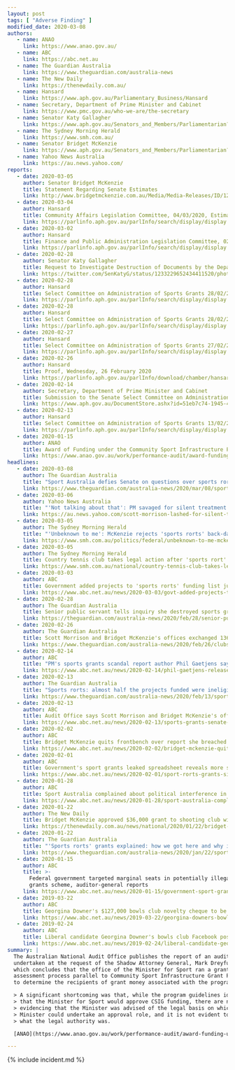 ```yaml
---
layout: post
tags: [ "Adverse Finding" ]
modified_date: 2020-03-08
authors:
   - name: ANAO
     link: https://www.anao.gov.au/
   - name: ABC
     link: https://abc.net.au
   - name: The Guardian Australia
     link: https://www.theguardian.com/australia-news
   - name: The New Daily
     link: https://thenewdaily.com.au/
   - name: Hansard
     link: https://www.aph.gov.au/Parliamentary_Business/Hansard
   - name: Secretary, Department of Prime Minister and Cabinet
     link: https://www.pmc.gov.au/who-we-are/the-secretary
   - name: Senator Katy Gallagher
     link: https://www.aph.gov.au/Senators_and_Members/Parliamentarian?MPID=ING
   - name: The Sydney Morning Herald
     link: https://www.smh.com.au/
   - name: Senator Bridget McKenzie
     link: https://www.aph.gov.au/Senators_and_Members/Parliamentarian?MPID=207825
   - name: Yahoo News Australia
     link: https://au.news.yahoo.com/
reports:
   - date: 2020-03-05
     author: Senator Bridget McKenzie
     title: Statement Regarding Senate Estimates
     link: http://www.bridgetmckenzie.com.au/Media/Media-Releases/ID/1265/Statement--Senate-Estimates
   - date: 2020-03-04
     author: Hansard
     title: Community Affairs Legislation Committee, 04/03/2020, Estimates, HEALTH PORTFOLIO, Sport Australia
     link: https://parlinfo.aph.gov.au/parlInfo/search/display/display.w3p;query=Id%3A%22committees%2Festimate%2F66ba932e-d456-4ae0-a126-3505810be0f8%2F0003%22
   - date: 2020-03-02
     author: Hansard
     title: Finance and Public Administration Legislation Committee, 02/03/2020, Estimates, PRIME MINISTER AND CABINET PORTFOLIO, Australian National Audit Office
     link: https://parlinfo.aph.gov.au/parlInfo/search/display/display.w3p;adv=yes;db=COMMITTEES;id=committees%2Festimate%2F5f83c1eb-df99-4979-8bf7-ddc1cc2ecafb%2F0011;orderBy=date-eFirst;page=0;query=Dataset%3AcomSen,estimate%20CommitteeName_Phrase%3A%22finance%20and%20public%20administration%20legislation%20committee%22;rec=0;resCount=Default
   - date: 2020-02-28
     author: Senator Katy Gallagher
     title: Request to Investigate Destruction of Documents by the Department of Health
     link: https://twitter.com/SenKatyG/status/1233229652434411520/photo/1
   - date: 2020-02-28
     author: Hansard
     title: Select Committee on Administration of Sports Grants 28/02/2020, Palmer
     link: https://parlinfo.aph.gov.au/parlInfo/search/display/display.w3p;adv=yes;orderBy=customrank;page=0;query=Dataset%3AcomSen,estimate;rec=1;resCount=Default
   - date: 2020-02-28
     author: Hansard
     title: Select Committee on Administration of Sports Grants 28/02/2020, Appleyard, Beauchamp, Musgrave, Studdert
     link: https://parlinfo.aph.gov.au/parlInfo/search/display/display.w3p;adv=yes;orderBy=customrank;page=0;query=Dataset%3AcomSen,estimate;rec=2;resCount=Default
   - date: 2020-02-27
     author: Hansard
     title: Select Committee on Administration of Sports Grants 27/02/2020, Dalton, McCann, Wylie
     link: https://parlinfo.aph.gov.au/parlInfo/search/display/display.w3p;adv=yes;orderBy=customrank;page=0;query=Dataset%3AcomSen,estimate;rec=4;resCount=Default
   - date: 2020-02-26
     author: Hansard
     title: Proof, Wednesday, 26 February 2020
     link: https://parlinfo.aph.gov.au/parlInfo/download/chamber/hansards/d636e948-ad32-4123-a451-4f3e200901fa/toc_pdf/Senate_2020_02_26_7549.pdf;fileType=application%2Fpdf
   - date: 2020-02-14
     author: Secretary, Department of Prime Minister and Cabinet
     title: Submission to the Senate Select Committee on Administration of Sports Grants
     link: https://www.aph.gov.au/DocumentStore.ashx?id=51eb7c74-1945-4ee5-84b9-d0039570f999&subId=678616
   - date: 2020-02-13
     author: Hansard
     title: Select Committee on Administration of Sports Grants 13/02/2020
     link: https://parlinfo.aph.gov.au/parlInfo/search/display/display.w3p;db=COMMITTEES;id=committees%2Fcommsen%2Fd0298186-bde8-4f3d-a14c-600ab8e111d4%2F0001;query=Id%3A%22committees%2Fcommsen%2Fd0298186-bde8-4f3d-a14c-600ab8e111d4%2F0000%22
   - date: 2020-01-15
     author: ANAO
     title: Award of Funding under the Community Sport Infrastructure Program
     link: https://www.anao.gov.au/work/performance-audit/award-funding-under-the-community-sport-infrastructure-program
headlines:
   - date: 2020-03-08
     author: The Guardian Australia
     title: "Sport Australia defies Senate on questions over sports rorts grants"
     link: https://www.theguardian.com/australia-news/2020/mar/08/sport-australia-defies-senate-on-questions-over-sports-rorts-grants
   - date: 2020-03-06
     author: Yahoo News Australia
     title: "'Not talking about that': PM savaged for silent treatment at coronavirus presser"
     link: https://au.news.yahoo.com/scott-morrison-lashed-for-silent-treatment-at-coronavirus-presser-030718486.html
   - date: 2020-03-05
     author: The Sydney Morning Herald
     title: "'Unbeknown to me': McKenzie rejects 'sports rorts' back-dating claim"
     link: https://www.smh.com.au/politics/federal/unbeknown-to-me-mckenzie-rejects-sports-rorts-back-dating-claim-20200305-p547d4.html
   - date: 2020-03-05
     author: The Sydney Morning Herald
     title: Country tennis club takes legal action after 'sports rort' scandal
     link: https://www.smh.com.au/national/country-tennis-club-takes-legal-action-after-sports-rort-scandal-20200304-p546xl.html
   - date: 2020-03-03
     author: ABC
     title: Government added projects to 'sports rorts' funding list just hours after Scott Morrison called election
     link: https://www.abc.net.au/news/2020-03-03/govt-added-projects-to-sports-rorts-list-after-calling-election/12019326
   - date: 2020-02-28
     author: The Guardian Australia
     title: Senior public servant tells inquiry she destroyed sports grants meeting notes
     link: https://theguardian.com/australia-news/2020/feb/28/senior-public-servant-tells-inquiry-she-destroyed-sports-grants-meeting-notes
   - date: 2020-02-26
     author: The Guardian Australia
     title: Scott Morrison and Bridget McKenzie's offices exchanged 136 emails about sports grants program
     link: https://www.theguardian.com/australia-news/2020/feb/26/clubs-denied-sports-grants-demand-funding-saying-process-was-politically-motivated
   - date: 2020-02-14
     author: ABC
     title: "PM's sports grants scandal report author Phil Gaetjens says program had 'significant shortcomings'"
     link: https://www.abc.net.au/news/2020-02-14/phil-gaetjens-releases-sports-grant-submission-scott-morrison/11967302
   - date: 2020-02-13
     author: The Guardian Australia
     title: "Sports rorts: almost half the projects funded were ineligible, audit office says"
     link: https://www.theguardian.com/australia-news/2020/feb/13/sports-rorts-almost-half-projects-funded-ineligible-audit-office-says
   - date: 2020-02-13
     author: ABC
     title: Audit Office says Scott Morrison and Bridget McKenzie's offices shared partisan colour-coded spreadsheets
     link: https://www.abc.net.au/news/2020-02-13/sports-grants-senate-auditor-general-bridget-mckenzie/11962104
   - date: 2020-02-02
     author: ABC
     title: Bridget McKenzie quits frontbench over report she breached ministerial standards
     link: https://www.abc.net.au/news/2020-02-02/bridget-mckenzie-quits-over-ministerial-standards-breach/11896610
   - date: 2020-02-01
     author: ABC
     title: Government's sport grants leaked spreadsheet reveals more secrets about the scheme
     link: https://www.abc.net.au/news/2020-02-01/sport-rorts-grants-six-secrets-revealed/11910410
   - date: 2020-01-28
     author: ABC
     title: Sport Australia complained about political interference in the Government's sports grants program
     link: https://www.abc.net.au/news/2020-01-28/sport-australia-complained-pre-election-government-grants/11905250
   - date: 2020-01-22
     author: The New Daily
     title: Bridget McKenzie approved $36,000 grant to shooting club without disclosing membership
     link: https://thenewdaily.com.au/news/national/2020/01/22/bridget-mckenzie-shooting-club-sport-grant/
   - date: 2020-01-22
     author: The Guardian Australia
     title: "'Sports rorts' grants explained: how we got here and why it all matters"
     link: https://www.theguardian.com/australia-news/2020/jan/22/sports-rorts-grants-explained-how-we-got-here-and-why-it-all-matters
   - date: 2020-01-15
     author: ABC
     title: >-
       Federal government targeted marginal seats in potentially illegal sports
       grants scheme, auditor-general reports
     link: https://www.abc.net.au/news/2020-01-15/government-sport-grants-targeted-marginal-seats-audit-office/11870292
   - date: 2019-03-22
     author: ABC
     title: Georgina Downer's $127,000 bowls club novelty cheque to be examined by auditor-general
     link: https://www.abc.net.au/news/2019-03-22/georgina-downers-bowls-club-cheque-to-be-investigated/10928020
   - date: 2019-02-24
     author: ABC
     title: Liberal candidate Georgina Downer's bowls club Facebook post referred to auditor-general
     link: https://www.abc.net.au/news/2019-02-24/liberal-candidate-georgina-downer-scrutinised-over-cheque/10844382
summary: |
  The Australian National Audit Office publishes the report of an audit
  undertaken at the request of the Shadow Attorney General, Mark Dreyfus QC MP,
  which concludes that the office of the Minister for Sport ran a grant
  assessment process parallel to Community Sport Infrastructure Grant Program
  to determine the recipients of grant money associated with the program.

  > A significant shortcoming was that, while the program guidelines identified
  > that the Minister for Sport would approve CSIG funding, there are no records
  > evidencing that the Minister was advised of the legal basis on which the
  > Minister could undertake an approval role, and it is not evident to the ANAO
  > what the legal authority was.

  [ANAO](https://www.anao.gov.au/work/performance-audit/award-funding-under-the-community-sport-infrastructure-program)

---
```

{% include incident.md %}
